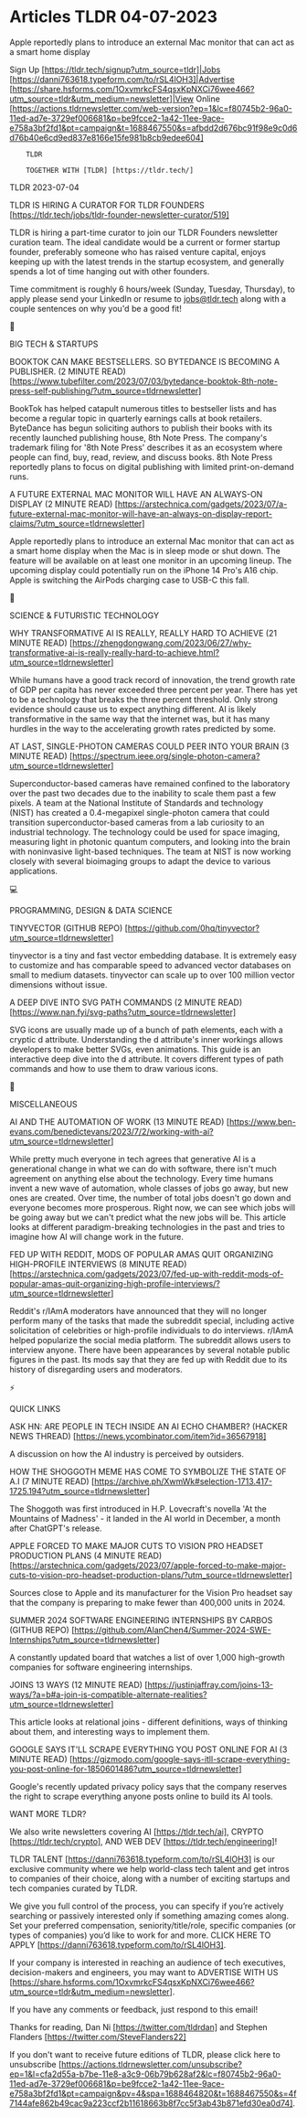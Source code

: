 # Articles TLDR 04-07-2023

Apple reportedly plans to introduce an external Mac monitor that can
act as a smart home display 

Sign Up [https://tldr.tech/signup?utm_source=tldr]|Jobs
[https://danni763618.typeform.com/to/rSL4lOH3]|Advertise
[https://share.hsforms.com/1OxvmrkcFS4qsxKpNXCi76wee466?utm_source=tldr&utm_medium=newsletter]|View
Online
[https://actions.tldrnewsletter.com/web-version?ep=1&lc=f80745b2-96a0-11ed-ad7e-3729ef006681&p=be9fcce2-1a42-11ee-9ace-e758a3bf2fd1&pt=campaign&t=1688467550&s=afbdd2d676bc91f98e9c0d6d76b40e6cd9ed837e8166e15fe981b8cb9edee604]


		TLDR 

		TOGETHER WITH [TLDR] [https://tldr.tech/] 

TLDR 2023-07-04

TLDR IS HIRING A CURATOR FOR TLDR FOUNDERS
[https://tldr.tech/jobs/tldr-founder-newsletter-curator/519]

TLDR is hiring a part-time curator to join our TLDR Founders
newsletter curation team.
The ideal candidate would be a current or former startup founder,
preferably someone who has raised venture capital, enjoys keeping up
with the latest trends in the startup ecosystem, and generally spends
a lot of time hanging out with other founders.

Time commitment is roughly 6 hours/week (Sunday, Tuesday, Thursday),
to apply please send your LinkedIn or resume to jobs@tldr.tech along
with a couple sentences on why you'd be a good fit!

📱 

BIG TECH & STARTUPS

BOOKTOK CAN MAKE BESTSELLERS. SO BYTEDANCE IS BECOMING A PUBLISHER. (2
MINUTE READ)
[https://www.tubefilter.com/2023/07/03/bytedance-booktok-8th-note-press-self-publishing/?utm_source=tldrnewsletter]

BookTok has helped catapult numerous titles to bestseller lists and
has become a regular topic in quarterly earnings calls at book
retailers. ByteDance has begun soliciting authors to publish their
books with its recently launched publishing house, 8th Note Press. The
company's trademark filing for '8th Note Press' describes it as an
ecosystem where people can find, buy, read, review, and discuss books.
8th Note Press reportedly plans to focus on digital publishing with
limited print-on-demand runs. 

A FUTURE EXTERNAL MAC MONITOR WILL HAVE AN ALWAYS-ON DISPLAY (2 MINUTE
READ)
[https://arstechnica.com/gadgets/2023/07/a-future-external-mac-monitor-will-have-an-always-on-display-report-claims/?utm_source=tldrnewsletter]

Apple reportedly plans to introduce an external Mac monitor that can
act as a smart home display when the Mac is in sleep mode or shut
down. The feature will be available on at least one monitor in an
upcoming lineup. The upcoming display could potentially run on the
iPhone 14 Pro's A16 chip. Apple is switching the AirPods charging case
to USB-C this fall. 

🚀 

SCIENCE & FUTURISTIC TECHNOLOGY

WHY TRANSFORMATIVE AI IS REALLY, REALLY HARD TO ACHIEVE (21 MINUTE
READ)
[https://zhengdongwang.com/2023/06/27/why-transformative-ai-is-really-really-hard-to-achieve.html?utm_source=tldrnewsletter]

While humans have a good track record of innovation, the trend growth
rate of GDP per capita has never exceeded three percent per year.
There has yet to be a technology that breaks the three percent
threshold. Only strong evidence should cause us to expect anything
different. AI is likely transformative in the same way that the
internet was, but it has many hurdles in the way to the accelerating
growth rates predicted by some. 

AT LAST, SINGLE-PHOTON CAMERAS COULD PEER INTO YOUR BRAIN (3 MINUTE
READ)
[https://spectrum.ieee.org/single-photon-camera?utm_source=tldrnewsletter]

Superconductor-based cameras have remained confined to the laboratory
over the past two decades due to the inability to scale them past a
few pixels. A team at the National Institute of Standards and
technology (NIST) has created a 0.4-megapixel single-photon camera
that could transition superconductor-based cameras from a lab
curiosity to an industrial technology. The technology could be used
for space imaging, measuring light in photonic quantum computers, and
looking into the brain with noninvasive light-based techniques. The
team at NIST is now working closely with several bioimaging groups to
adapt the device to various applications. 

💻 

PROGRAMMING, DESIGN & DATA SCIENCE

TINYVECTOR (GITHUB REPO)
[https://github.com/0hq/tinyvector?utm_source=tldrnewsletter]

tinyvector is a tiny and fast vector embedding database. It is
extremely easy to customize and has comparable speed to advanced
vector databases on small to medium datasets. tinyvector can scale up
to over 100 million vector dimensions without issue. 

A DEEP DIVE INTO SVG PATH COMMANDS (2 MINUTE READ)
[https://www.nan.fyi/svg-paths?utm_source=tldrnewsletter]

SVG icons are usually made up of a bunch of path elements, each with a
cryptic d attribute. Understanding the d attribute's inner workings
allows developers to make better SVGs, even animations. This guide is
an interactive deep dive into the d attribute. It covers different
types of path commands and how to use them to draw various icons. 

🎁 

MISCELLANEOUS

AI AND THE AUTOMATION OF WORK (13 MINUTE READ)
[https://www.ben-evans.com/benedictevans/2023/7/2/working-with-ai?utm_source=tldrnewsletter]

While pretty much everyone in tech agrees that generative AI is a
generational change in what we can do with software, there isn't much
agreement on anything else about the technology. Every time humans
invent a new wave of automation, whole classes of jobs go away, but
new ones are created. Over time, the number of total jobs doesn't go
down and everyone becomes more prosperous. Right now, we can see which
jobs will be going away but we can't predict what the new jobs will
be. This article looks at different paradigm-breaking technologies in
the past and tries to imagine how AI will change work in the future. 

FED UP WITH REDDIT, MODS OF POPULAR AMAS QUIT ORGANIZING HIGH-PROFILE
INTERVIEWS (8 MINUTE READ)
[https://arstechnica.com/gadgets/2023/07/fed-up-with-reddit-mods-of-popular-amas-quit-organizing-high-profile-interviews/?utm_source=tldrnewsletter]

Reddit's r/IAmA moderators have announced that they will no longer
perform many of the tasks that made the subreddit special, including
active solicitation of celebrities or high-profile individuals to do
interviews. r/IAmA helped popularize the social media platform. The
subreddit allows users to interview anyone. There have been
appearances by several notable public figures in the past. Its mods
say that they are fed up with Reddit due to its history of
disregarding users and moderators.  

⚡ 

QUICK LINKS

ASK HN: ARE PEOPLE IN TECH INSIDE AN AI ECHO CHAMBER? (HACKER NEWS
THREAD) [https://news.ycombinator.com/item?id=36567918]

A discussion on how the AI industry is perceived by outsiders. 

HOW THE SHOGGOTH MEME HAS COME TO SYMBOLIZE THE STATE OF A.I (7 MINUTE
READ)
[https://archive.ph/XwmWk#selection-1713.417-1725.194?utm_source=tldrnewsletter]

The Shoggoth was first introduced in H.P. Lovecraft's novella 'At the
Mountains of Madness' - it landed in the AI world in December, a month
after ChatGPT's release. 

APPLE FORCED TO MAKE MAJOR CUTS TO VISION PRO HEADSET PRODUCTION PLANS
(4 MINUTE READ)
[https://arstechnica.com/gadgets/2023/07/apple-forced-to-make-major-cuts-to-vision-pro-headset-production-plans/?utm_source=tldrnewsletter]

Sources close to Apple and its manufacturer for the Vision Pro headset
say that the company is preparing to make fewer than 400,000 units in
2024. 

SUMMER 2024 SOFTWARE ENGINEERING INTERNSHIPS BY CARBOS (GITHUB REPO)
[https://github.com/AlanChen4/Summer-2024-SWE-Internships?utm_source=tldrnewsletter]

A constantly updated board that watches a list of over 1,000
high-growth companies for software engineering internships. 

JOINS 13 WAYS (12 MINUTE READ)
[https://justinjaffray.com/joins-13-ways/?a=b#a-join-is-compatible-alternate-realities?utm_source=tldrnewsletter]

This article looks at relational joins - different definitions, ways
of thinking about them, and interesting ways to implement them. 

GOOGLE SAYS IT'LL SCRAPE EVERYTHING YOU POST ONLINE FOR AI (3 MINUTE
READ)
[https://gizmodo.com/google-says-itll-scrape-everything-you-post-online-for-1850601486?utm_source=tldrnewsletter]

Google's recently updated privacy policy says that the company
reserves the right to scrape everything anyone posts online to build
its AI tools. 

WANT MORE TLDR?

We also write newsletters covering AI [https://tldr.tech/ai], CRYPTO
[https://tldr.tech/crypto], AND WEB DEV
[https://tldr.tech/engineering]!

TLDR TALENT [https://danni763618.typeform.com/to/rSL4lOH3] is our
exclusive community where we help world-class tech talent and get
intros to companies of their choice, along with a number of exciting
startups and tech companies curated by TLDR.

We give you full control of the process, you can specify if you’re
actively searching or passively interested only if something amazing
comes along. Set your preferred compensation, seniority/title/role,
specific companies (or types of companies) you’d like to work for
and more. CLICK HERE TO APPLY
[https://danni763618.typeform.com/to/rSL4lOH3].

If your company is interested in reaching an audience of tech
executives, decision-makers and engineers, you may want to ADVERTISE
WITH US
[https://share.hsforms.com/1OxvmrkcFS4qsxKpNXCi76wee466?utm_source=tldr&utm_medium=newsletter].


If you have any comments or feedback, just respond to this email! 

Thanks for reading, 
Dan Ni [https://twitter.com/tldrdan] and Stephen Flanders
[https://twitter.com/SteveFlanders22] 

If you don't want to receive future editions of TLDR, please click
here to unsubscribe
[https://actions.tldrnewsletter.com/unsubscribe?ep=1&l=cfa2d55a-b7be-11e8-a3c9-06b79b628af2&lc=f80745b2-96a0-11ed-ad7e-3729ef006681&p=be9fcce2-1a42-11ee-9ace-e758a3bf2fd1&pt=campaign&pv=4&spa=1688464820&t=1688467550&s=4f7144afe862b49cac9a223ccf2b11618663b8f7cc5f3ab43b871efd30ea0d74].